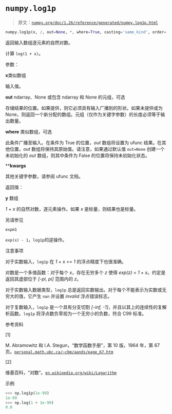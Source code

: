# `numpy.log1p`

> 原文：[`numpy.org/doc/1.26/reference/generated/numpy.log1p.html`](https://numpy.org/doc/1.26/reference/generated/numpy.log1p.html)

```py
numpy.log1p(x, /, out=None, *, where=True, casting='same_kind', order='K', dtype=None, subok=True[, signature, extobj]) = <ufunc 'log1p'>
```

返回输入数组逐元素的自然对数。

计算 `log(1 + x)`。

参数：

**x**类似数组

输入值。

**out** ndarray、None 或包含 ndarray 和 None 的元组，可选

存储结果的位置。如果提供，则它必须具有输入广播到的形状。如果未提供或为 None，则返回一个新分配的数组。元组（仅作为关键字参数）的长度必须等于输出数量。

**where** 类似数组，可选

此条件广播至输入。在条件为 True 的位置，*out* 数组将设置为 ufunc 结果。在其他位置，*out* 数组将保持其原始值。请注意，如果通过默认值 `out=None` 创建一个未初始化的 *out* 数组，则其中条件为 False 的位置将保持未初始化状态。

****kwargs**

其他关键字参数，请参阅 ufunc 文档。

返回值：

**y** 数组

*1 + x* 的自然对数，逐元素操作。如果 *x* 是标量，则结果也是标量。

另请参见

`expm1`

`exp(x) - 1`，`log1p`的逆操作。

注意事项

对于实数输入，`log1p` 在 *1 + x == 1* 的浮点精度下也很准确。

对数是一个多值函数：对于每个 *x*，存在无穷多个 *z* 使得 *exp(z) = 1 + x*。约定是返回其虚部位于 *[-pi, pi]* 范围内的 *z*。

对于实数输入数据类型，`log1p` 总是返回实数输出。对于每个不能表示为实数或无穷大的值，它产生 `nan` 并设置 *invalid* 浮点错误标志。

对于复数输入，`log1p` 是一个具有分支切割 *[-inf, -1]*，并且以其上的连续性的复解析函数。`log1p` 将浮点数负零视为一个无穷小的负数，符合 C99 标准。

参考资料

[1]

M. Abramowitz 和 I.A. Stegun，“数学函数手册”，第 10 版，1964 年，第 67 页。[`personal.math.ubc.ca/~cbm/aands/page_67.htm`](https://personal.math.ubc.ca/~cbm/aands/page_67.htm)

[2]

维基百科，“对数”。[`en.wikipedia.org/wiki/Logarithm`](https://en.wikipedia.org/wiki/Logarithm)

示例

```py
>>> np.log1p(1e-99)
1e-99
>>> np.log(1 + 1e-99)
0.0 
```
